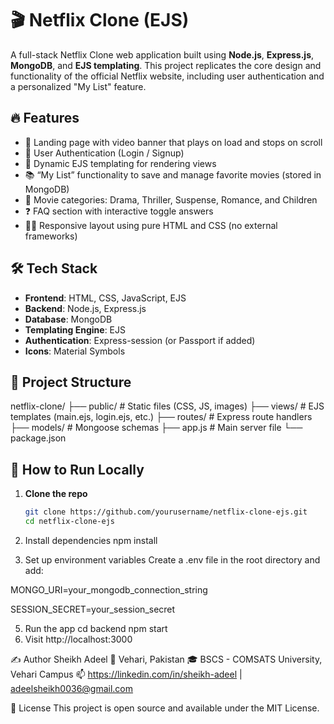 # 🎬 Netflix Clone (EJS)

A full-stack Netflix Clone web application built using **Node.js**, **Express.js**, **MongoDB**, and **EJS templating**. This project replicates the core design and functionality of the official Netflix website, including user authentication and a personalized "My List" feature.

## 🔥 Features

- 🎥 Landing page with video banner that plays on load and stops on scroll
- 🔐 User Authentication (Login / Signup)
- 📄 Dynamic EJS templating for rendering views
- 📚 “My List” functionality to save and manage favorite movies (stored in MongoDB)
- 📂 Movie categories: Drama, Thriller, Suspense, Romance, and Children
- ❓ FAQ section with interactive toggle answers
- 🧑‍💻 Responsive layout using pure HTML and CSS (no external frameworks)

## 🛠️ Tech Stack

- **Frontend**: HTML, CSS, JavaScript, EJS
- **Backend**: Node.js, Express.js
- **Database**: MongoDB
- **Templating Engine**: EJS
- **Authentication**: Express-session (or Passport if added)
- **Icons**: Material Symbols

## 📁 Project Structure
netflix-clone/
├── public/ # Static files (CSS, JS, images)
├── views/ # EJS templates (main.ejs, login.ejs, etc.)
├── routes/ # Express route handlers
├── models/ # Mongoose schemas
├── app.js # Main server file
└── package.json

## 🚀 How to Run Locally

1. **Clone the repo**
   ```bash
   git clone https://github.com/yourusername/netflix-clone-ejs.git
   cd netflix-clone-ejs
2. Install dependencies
npm install

4. Set up environment variables
Create a .env file in the root directory and add:

MONGO_URI=your_mongodb_connection_string

SESSION_SECRET=your_session_secret


5. Run the app
   cd backend
   npm start
6. Visit
   http://localhost:3000


✍️ Author
Sheikh Adeel
📍 Vehari, Pakistan
🎓 BSCS - COMSATS University, Vehari Campus
📫 https://linkedin.com/in/sheikh-adeel | adeelsheikh0036@gmail.com

📜 License
This project is open source and available under the MIT License.




